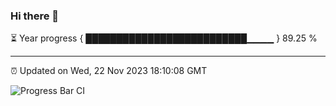 ### Hi there 👋

⏳ Year progress { ██████████████████████████▁▁▁▁ } 89.25 %

---

⏰ Updated on Wed, 22 Nov 2023 18:10:08 GMT

![Progress Bar CI](https://github.com/Shyam-Makwana/GitHub-Actions-Demo/workflows/Progress%20Bar%20CI/badge.svg)
